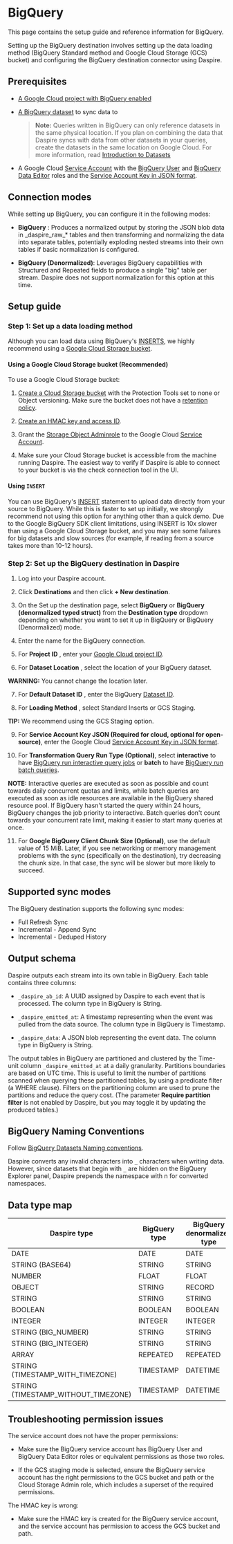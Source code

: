 # BigQuery

This page contains the setup guide and reference information for BigQuery.

Setting up the BigQuery destination involves setting up the data loading method (BigQuery Standard method and Google Cloud Storage (GCS) bucket) and configuring the BigQuery destination connector using Daspire.

## Prerequisites

* [A Google Cloud project with BigQuery enabled](https://cloud.google.com/bigquery/docs/quickstarts/query-public-dataset-console)
* [A BigQuery dataset](https://cloud.google.com/bigquery/docs/quickstarts/quickstart-web-ui#create_a_dataset) to sync data to

  > **Note:** Queries written in BigQuery can only reference datasets in the same physical location. If you plan on combining the data that Daspire syncs with data from other datasets in your queries, create the datasets in the same location on Google Cloud. For more information, read [Introduction to Datasets](https://cloud.google.com/bigquery/docs/datasets-intro)

* A Google Cloud [Service Account](https://cloud.google.com/iam/docs/service-accounts) with the [BigQuery User](https://cloud.google.com/bigquery/docs/access-control#bigquery) and [BigQuery Data Editor](https://cloud.google.com/bigquery/docs/access-control#bigquery) roles and the [Service Account Key in JSON format](https://cloud.google.com/iam/docs/creating-managing-service-account-keys).

## Connection modes

While setting up BigQuery, you can configure it in the following modes:

* **BigQuery** : Produces a normalized output by storing the JSON blob data in \_daspire\_raw\_\* tables and then transforming and normalizing the data into separate tables, potentially exploding nested streams into their own tables if basic normalization is configured.

* **BigQuery (Denormalized)**: Leverages BigQuery capabilities with Structured and Repeated fields to produce a single "big" table per stream. Daspire does not support normalization for this option at this time.

## Setup guide

### Step 1: Set up a data loading method

Although you can load data using BigQuery's [INSERTS](https://cloud.google.com/bigquery/docs/reference/standard-sql/dml-syntax), we highly recommend using a [Google Cloud Storage bucket](https://cloud.google.com/storage/docs/introduction).

#### Using a Google Cloud Storage bucket (Recommended)

To use a Google Cloud Storage bucket:

1. [Create a Cloud Storage bucket](https://cloud.google.com/storage/docs/creating-buckets) with the Protection Tools set to none or Object versioning. Make sure the bucket does not have a [retention policy](https://cloud.google.com/storage/docs/samples/storage-set-retention-policy).

2. [Create an HMAC key and access ID](https://cloud.google.com/storage/docs/authentication/managing-hmackeys#create).

3. Grant the [Storage Object Admin](https://cloud.google.com/storage/docs/access-control/iam-roles#standard-roles)[role](https://cloud.google.com/storage/docs/access-control/iam-roles#standard-roles) to the Google Cloud [Service Account](https://cloud.google.com/iam/docs/service-accounts).

4. Make sure your Cloud Storage bucket is accessible from the machine running Daspire. The easiest way to verify if Daspire is able to connect to your bucket is via the check connection tool in the UI.

#### Using `INSERT`

You can use BigQuery's [INSERT](https://cloud.google.com/bigquery/docs/reference/standard-sql/dml-syntax) statement to upload data directly from your source to BigQuery. While this is faster to set up initially, we strongly recommend not using this option for anything other than a quick demo. Due to the Google BigQuery SDK client limitations, using INSERT is 10x slower than using a Google Cloud Storage bucket, and you may see some failures for big datasets and slow sources (for example, if reading from a source takes more than 10-12 hours).

### Step 2: Set up the BigQuery destination in Daspire

1. Log into your Daspire account.

2. Click **Destinations** and then click **+ New destination**.

3. On the Set up the destination page, select **BigQuery** or **BigQuery (denormalized typed struct)** from the **Destination type** dropdown depending on whether you want to set it up in BigQuery or BigQuery (Denormalized) mode.

4. Enter the name for the BigQuery connection.

5. For **Project ID** , enter your [Google Cloud project ID](https://cloud.google.com/resource-manager/docs/creating-managing-projects#identifying_projects).

6. For **Dataset Location** , select the location of your BigQuery dataset.

  **WARNING:** You cannot change the location later.

7. For **Default Dataset ID** , enter the BigQuery [Dataset ID](https://cloud.google.com/bigquery/docs/datasets#create-dataset).

8. For **Loading Method** , select Standard Inserts or GCS Staging.

  **TIP:** We recommend using the GCS Staging option.

9. For **Service Account Key JSON (Required for cloud, optional for open-source)**, enter the Google Cloud [Service Account Key in JSON format](https://cloud.google.com/iam/docs/creating-managing-service-account-keys).

10. For **Transformation Query Run Type (Optional)**, select **interactive** to have [BigQuery run interactive query jobs](https://cloud.google.com/bigquery/docs/running-queries#queries) or **batch** to have [BigQuery run batch queries](https://cloud.google.com/bigquery/docs/running-queries#batch).

  **NOTE:** Interactive queries are executed as soon as possible and count towards daily concurrent quotas and limits, while batch queries are executed as soon as idle resources are available in the BigQuery shared resource pool. If BigQuery hasn't started the query within 24 hours, BigQuery changes the job priority to interactive. Batch queries don't count towards your concurrent rate limit, making it easier to start many queries at once.

11. For **Google BigQuery Client Chunk Size (Optional)**, use the default value of 15 MiB. Later, if you see networking or memory management problems with the sync (specifically on the destination), try decreasing the chunk size. In that case, the sync will be slower but more likely to succeed.

## Supported sync modes

The BigQuery destination supports the following sync modes:

* Full Refresh Sync
* Incremental - Append Sync
* Incremental - Deduped History

## Output schema

Daspire outputs each stream into its own table in BigQuery. Each table contains three columns:

* `_daspire_ab_id`: A UUID assigned by Daspire to each event that is processed. The column type in BigQuery is String.

* `_daspire_emitted_at`: A timestamp representing when the event was pulled from the data source. The column type in BigQuery is Timestamp.

* `_daspire_data`: A JSON blob representing the event data. The column type in BigQuery is String.

The output tables in BigQuery are partitioned and clustered by the Time-unit column `_daspire_emitted_at` at a daily granularity. Partitions boundaries are based on UTC time. This is useful to limit the number of partitions scanned when querying these partitioned tables, by using a predicate filter (a WHERE clause). Filters on the partitioning column are used to prune the partitions and reduce the query cost. (The parameter **Require partition filter** is not enabled by Daspire, but you may toggle it by updating the produced tables.)

## BigQuery Naming Conventions

Follow [BigQuery Datasets Naming conventions](https://cloud.google.com/bigquery/docs/datasets#dataset-naming).

Daspire converts any invalid characters into `_` characters when writing data. However, since datasets that begin with `_` are hidden on the BigQuery Explorer panel, Daspire prepends the namespace with n for converted namespaces.

## Data type map

| Daspire type | BigQuery type | BigQuery denormalized type |
| --- | --- | --- |
| DATE | DATE | DATE |
| STRING (BASE64) | STRING | STRING |
| NUMBER | FLOAT | FLOAT |
| OBJECT | STRING | RECORD |
| STRING | STRING | STRING |
| BOOLEAN | BOOLEAN | BOOLEAN |
| INTEGER | INTEGER | INTEGER |
| STRING (BIG\_NUMBER) | STRING | STRING |
| STRING (BIG\_INTEGER) | STRING | STRING |
| ARRAY | REPEATED | REPEATED |
| STRING (TIMESTAMP\_WITH\_TIMEZONE) | TIMESTAMP | DATETIME |
| STRING (TIMESTAMP\_WITHOUT\_TIMEZONE) | TIMESTAMP | DATETIME |

## Troubleshooting permission issues

The service account does not have the proper permissions:

* Make sure the BigQuery service account has BigQuery User and BigQuery Data Editor roles or equivalent permissions as those two roles.

* If the GCS staging mode is selected, ensure the BigQuery service account has the right permissions to the GCS bucket and path or the Cloud Storage Admin role, which includes a superset of the required permissions.

The HMAC key is wrong:

* Make sure the HMAC key is created for the BigQuery service account, and the service account has permission to access the GCS bucket and path.
